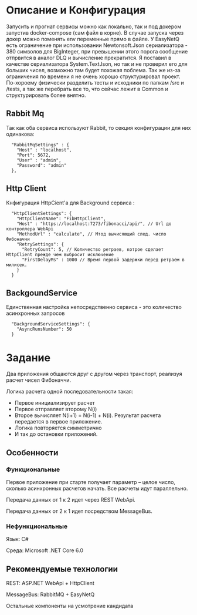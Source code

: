 # Описание и Конфигурация
Запусить и прогнат сервисы можно как локально, так и под докером запустив docker-compose (сам файл в корне).
В случае запуска через докер можно поменять env переменные прямо в файле.
У EasyNetQ есть ограничение при использовании Newtonsoft.Json сериализатора - 380 символов для BigInteger, при превышении этого порога
сообщение отпрвится в аналог DLQ и вычисление прекратится. Я поставил в качестве сериализатора System.TextJson, но так и не проверил его для больших чисел,
возможно там будет похожая поблема.
Так же из-за ограничения по времени я не очень хорошо структурировал проект. По-хороему физически разделить тесты и исходники по папкам /src и /tests,
а так же перебрать все то, что сейчас лежит в Common и структурировать более внятно.

## Rabbit Mq 
Так как оба сервиса используют Rabbit, то секция конфигурации для них одинакова:

```
  "RabbitMqSettings" : {
    "Host" : "localhost",
    "Port": 5672,
    "User" : "admin",
    "Password": "admin"
  },
```
## Http Client
Кнфигурация HttpCient'a для Background сервиса :

```
  "HttpClientSettings": {
    "HttpClientName": "FibHttpClient",
    "Host" : "https://localhost:7273/fibonacci/api/", // Url до контроллера WebApi
    "MethodUrl" : "calculate", // Мтод вычисяющий след. число Фибоначчи
    "RetrySettings": {
      "RetryCount": 5, // Количество ретраев, котрое сделает HttpClient прежде чем выбросит исключение
      "FirstDelayMs" : 1000 // Время первой задержки перед ретраем в милисек.
    }
  }
```

## BackgoundService
Единственная настройка непосредственно сервиса - это количество асинхронных запросов

```
  "BackgroundServiceSettings": {
    "AsyncRunsNumber": 50
  }
```

# Задание
Два приложения общаются друг с другом через транспорт, реализуя расчет чисел Фибоначчи.

Логика расчета одной последовательности такая:
* Первое инициализирует расчет
* Первое отправляет второму N(i)
* Второе вычисляет N(i+1) = N(i-1) + N(i). Результат расчета передается в первое приложение.
* Логика повторяется симметрично
* И так до остановки приложений.
## Особенности
### Функциональные
Первое приложение при старте получает параметр – целое число, сколько асинхронных расчетов начать. 
Все расчеты идут параллельно.

Передача данных от 1 к 2 идет через REST WebApi.

Передача данных от 2 к 1 идет посредством MessageBus.
### Нефункциональные
Язык: C#

Среда: Microsoft .NET Core 6.0
## Рекомендуемые технологии
REST: ASP.NET WebApi + HttpClient

MessageBus: RabbitMQ + EasyNetQ

Остальные компоненты на усмотрение кандидата
